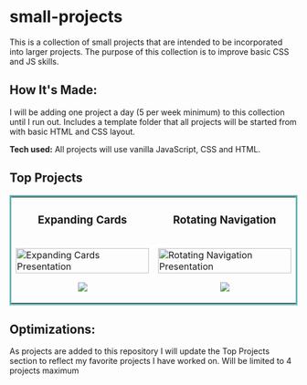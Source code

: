 # small-projects
This is a collection of small projects that are intended to be incorporated into larger projects. The purpose of this collection is to improve basic CSS and JS skills.


## How It's Made:
I will be adding one project a day (5 per week minimum) to this collection until I run out.
Includes a template folder that all projects will be started from with basic HTML and CSS layout.

**Tech used:** 
All projects will use vanilla JavaScript, CSS and HTML. 

## Top Projects

<table bordercolor="#66b2b2">
  <tr>
    <!-- First Preview -->
    <td width="50%" valign="top">
      <h3 align="center">
        Expanding Cards
      </h3>
      <br />
      <img src="./expandingCards/assets/expandingCards.gif" width="100%" alt="Expanding Cards Presentation"/>
      <br />
      <p align="center">
        <a href="https://github.com/Hi-ImDave/small-projects/tree/main/expandingCards" target="_blank">
          <img src="https://img.shields.io/static/v1?label=|&message=REPO&color=23555f&style=plastic&logo=github&logo-color=white"/>
        </a>
      </p>
    </td>
    <!-- Second Preview -->
    <td width="50%" valign="top">
      <h3 align="center">
        Rotating Navigation
      </h3>
      <br />
      <img src="./rotatingNavigation/assets/rotatingNav.gif" width="100%"  alt="Rotating Navigation Presentation"/>  
      <br />   
      <p align='center'>    
        <a href="https://github.com/Hi-ImDave/small-projects/tree/main/rotatingNavigation" target="_blank">
          <img src="https://img.shields.io/static/v1?label=|&message=REPO&color=23555f&style=plastic&logo=github&logo-color=white"/>
        </a>
      </p>       
    </td>
  </tr>
</table>


## Optimizations:
As projects are added to this repository I will update the Top Projects section to reflect my favorite projects I have worked on. Will be limited to 4 projects maximum


